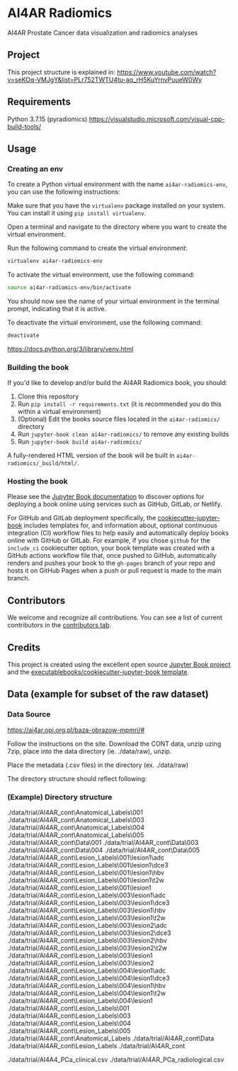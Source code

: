 # AI4AR Radiomics

AI4AR Prostate Cancer data visualization and radiomics analyses


## Project

This project structure is explained in: https://www.youtube.com/watch?v=seKOq-VMJgY&list=PLr752TWTU4tu-aq_rH5KuYrnvPuueW0Wy


## Requirements

Python 3.7.15 (pyradiomics)
 https://visualstudio.microsoft.com/visual-cpp-build-tools/

 
## Usage

### Creating an env

To create a Python virtual environment with the name ```ai4ar-radiomics-env```, you can use the following instructions:

Make sure that you have the ```virtualenv``` package installed on your system. You can install it using ```pip install virtualenv```.

Open a terminal and navigate to the directory where you want to create the virtual environment.

Run the following command to create the virtual environment:
```bash
virtualenv ai4ar-radiomics-env
```

To activate the virtual environment, use the following command:

```bash
source ai4ar-radiomics-env/bin/activate
```

You should now see the name of your virtual environment in the terminal prompt, indicating that it is active.

To deactivate the virtual environment, use the following command:
```bash
deactivate
```

https://docs.python.org/3/library/venv.html

### Building the book

If you'd like to develop and/or build the AI4AR Radiomics book, you should:

1. Clone this repository
2. Run `pip install -r requirements.txt` (it is recommended you do this within a virtual environment)
3. (Optional) Edit the books source files located in the `ai4ar-radiomics/` directory
4. Run `jupyter-book clean ai4ar-radiomics/` to remove any existing builds
5. Run `jupyter-book build ai4ar-radiomics/`

A fully-rendered HTML version of the book will be built in `ai4ar-radiomics/_build/html/`.

### Hosting the book

Please see the [Jupyter Book documentation](https://jupyterbook.org/publish/web.html) to discover options for deploying a book online using services such as GitHub, GitLab, or Netlify.

For GitHub and GitLab deployment specifically, the [cookiecutter-jupyter-book](https://github.com/executablebooks/cookiecutter-jupyter-book) includes templates for, and information about, optional continuous integration (CI) workflow files to help easily and automatically deploy books online with GitHub or GitLab. For example, if you chose `github` for the `include_ci` cookiecutter option, your book template was created with a GitHub actions workflow file that, once pushed to GitHub, automatically renders and pushes your book to the `gh-pages` branch of your repo and hosts it on GitHub Pages when a push or pull request is made to the main branch.

## Contributors

We welcome and recognize all contributions. You can see a list of current contributors in the [contributors tab](https://github.com/piotrsobecki/ai4ar-radiomics/graphs/contributors).

## Credits

This project is created using the excellent open source [Jupyter Book project](https://jupyterbook.org/) and the [executablebooks/cookiecutter-jupyter-book template](https://github.com/executablebooks/cookiecutter-jupyter-book).



## Data (example for subset of the raw dataset)

### Data Source

https://ai4ar.opi.org.pl/baza-obrazow-mpmri/#


Follow the instructions on the site. Download the CONT data, unzip uzing 7zip, place into the data directory (ie. ./data/raw), unzip.

Place the metadata (.csv files) in the directory (ex. ./data/raw)

The directory structure should reflect following:

### (Example) Directory structure

./data/trial/AI4AR_cont\Anatomical_Labels\001
./data/trial/AI4AR_cont\Anatomical_Labels\003
./data/trial/AI4AR_cont\Anatomical_Labels\004
./data/trial/AI4AR_cont\Anatomical_Labels\005
./data/trial/AI4AR_cont\Data\001
./data/trial/AI4AR_cont\Data\003
./data/trial/AI4AR_cont\Data\004
./data/trial/AI4AR_cont\Data\005
./data/trial/AI4AR_cont\Lesion_Labels\001\lesion1\adc
./data/trial/AI4AR_cont\Lesion_Labels\001\lesion1\dce3
./data/trial/AI4AR_cont\Lesion_Labels\001\lesion1\hbv
./data/trial/AI4AR_cont\Lesion_Labels\001\lesion1\t2w
./data/trial/AI4AR_cont\Lesion_Labels\001\lesion1
./data/trial/AI4AR_cont\Lesion_Labels\003\lesion1\adc
./data/trial/AI4AR_cont\Lesion_Labels\003\lesion1\dce3
./data/trial/AI4AR_cont\Lesion_Labels\003\lesion1\hbv
./data/trial/AI4AR_cont\Lesion_Labels\003\lesion1\t2w
./data/trial/AI4AR_cont\Lesion_Labels\003\lesion2\adc
./data/trial/AI4AR_cont\Lesion_Labels\003\lesion2\dce3
./data/trial/AI4AR_cont\Lesion_Labels\003\lesion2\hbv
./data/trial/AI4AR_cont\Lesion_Labels\003\lesion2\t2w
./data/trial/AI4AR_cont\Lesion_Labels\003\lesion1
./data/trial/AI4AR_cont\Lesion_Labels\003\lesion2
./data/trial/AI4AR_cont\Lesion_Labels\004\lesion1\adc
./data/trial/AI4AR_cont\Lesion_Labels\004\lesion1\dce3
./data/trial/AI4AR_cont\Lesion_Labels\004\lesion1\hbv
./data/trial/AI4AR_cont\Lesion_Labels\004\lesion1\t2w
./data/trial/AI4AR_cont\Lesion_Labels\004\lesion1
./data/trial/AI4AR_cont\Lesion_Labels\001
./data/trial/AI4AR_cont\Lesion_Labels\003
./data/trial/AI4AR_cont\Lesion_Labels\004
./data/trial/AI4AR_cont\Lesion_Labels\005
./data/trial/AI4AR_cont\Anatomical_Labels
./data/trial/AI4AR_cont\Data
./data/trial/AI4AR_cont\Lesion_Labels
./data/trial/AI4AR_cont

./data/trial/AI4A4_PCa_clinical.csv
./data/trial/AI4AR_PCa_radiological.csv


